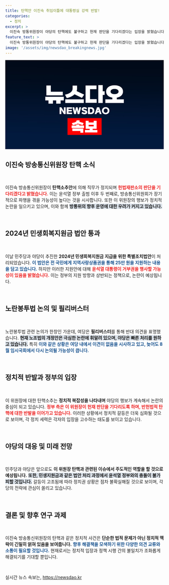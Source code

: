 ```yaml
---
title: 탄핵안 이진숙 취임이틀에 대통령실 강력 반발!
categories:
  - 정치
excerpt: >
  이진숙 방통위원장이 야당의 탄핵에도 불구하고 헌재 판단을 기다리겠다는 입장을 밝혔습니다. 민주당은 전 국민 지원금 법안을 처리했지만, 정부는 거부권을 예고하며 긴장이 고조되고 있습니다.
feature_text: >
  이진숙 방통위원장이 야당의 탄핵에도 불구하고 헌재 판단을 기다리겠다는 입장을 밝혔습니다. 민주당은 전 국민 지원금 법안을 처리했지만, 정부는 거부권을 예고하며 긴장이 고조되고 있습니다.
image: '/assets/img/newsdao_breakingnews.jpg'
---
```


<p><img src="/assets/img/newsdao_breakingnews.jpg" alt="koreaapp 속보" /></p>

<h2 data-ke-size="size26">이진숙 방송통신위원장 탄핵 소식</h2>

<p data-ke-size="size16">&nbsp;</p>

<p>이진숙 방송통신위원장이 <b>탄핵소추안</b>에 의해 직무가 정지되며 <b><span style="color: #ee2323;">헌법재판소의 판단을 기다리겠다고 밝혔습니다.</span></b> 이는 윤석열 정부 출범 이후 두 번째로, 방송통신위원회가 장기적으로 파행을 겪을 가능성이 높다는 것을 시사합니다. 또한 이 위원장의 행보가 정치적 논란을 일으키고 있으며, 이와 함께 <b><span style="background-color: #21538527;">방통위의 향후 운영에 대한 우려가 커지고 있습니다.</span></b> </p>

<p data-ke-size="size16">&nbsp;</p>

<h2 data-ke-size="size26">2024년 민생회복지원금 법안 통과</h2>

<p data-ke-size="size16">&nbsp;</p>

<p>이날 민주당과 야당이 추진한 <b>2024년 민생회복지원금 지급을 위한 특별조치법안</b>이 처리되었습니다. <b><span style="color: #1a5490;">이 법안은 전 국민에게 지역사랑상품권을 통해 25만 원을 지원하는 내용을 담고 있습니다.</span></b> 하지만 이러한 지원안에 대해 <b><span style="color: #ee2323;">윤석열 대통령이 거부권을 행사할 가능성이 있음을 밝혔습니다.</span></b> 이는 정부의 지원 방향과 상반되는 정책으로, 논란이 예상됩니다.</p>

<p data-ke-size="size16">&nbsp;</p>

<h2 data-ke-size="size26">노란봉투법 논의 및 필리버스터</h2>

<p data-ke-size="size16">&nbsp;</p>

<p>노란봉투법 관련 논의가 한창인 가운데, 여당은 <b>필리버스터</b>를 통해 반대 의견을 표명했습니다. <b><span style="background-color: #21538527;">현재 노조법의 개정안은 극심한 논란에 휘말려 있으며, 야당은 빠른 처리를 원하고 있습니다.</span></b> 특히 <b><span style="color: #1a5490;">이와 같은 상황은 여당 내에서 이견이 없음을 시사하고 있고, 늦어도 8월 임시국회에서 다시 논의될 가능성이 큽니다.</span></b></p>

<p data-ke-size="size16">&nbsp;</p>

<h2 data-ke-size="size26">정치적 반발과 정부의 입장</h2>

<p data-ke-size="size16">&nbsp;</p>

<p>이 위원장에 대한 탄핵소추는 <b>정치적 복잡성을 나타내며</b> 야당의 행보가 계속해서 논란의 중심이 되고 있습니다. <b><span style="color: #ee2323;">정부 측은 이 위원장이 헌재 판단을 기다리도록 하며, 반헌법적 탄핵에 대한 반발을 이어가고 있습니다.</span></b> 이러한 상황에서 정치적 갈등은 더욱 심화될 것으로 보이며, 각 정치 세력은 각자의 입장을 고수하는 태도를 보이고 있습니다.</p>

<p data-ke-size="size16">&nbsp;</p>

<h2 data-ke-size="size26">야당의 대응 및 미래 전망</h2>

<p data-ke-size="size16">&nbsp;</p>

<p>민주당과 야당은 앞으로도 <b>이 위원장 탄핵과 관련된 이슈에서 주도적인 역할을 할 것으로 예상됩니다.</b> <b><span style="background-color: #21538527;">또한, 민생지원금과 같은 법안 처리 과정에서 윤석열 정부와의 충돌이 불가피할 것입니다.</span></b> 갈등이 고조됨에 따라 정치권 상황은 점차 불확실해질 것으로 보이며, 각 당의 전략에 관심이 쏠리고 있습니다.</p>

<p data-ke-size="size16">&nbsp;</p>

<h2 data-ke-size="size26">결론 및 향후 연구 과제</h2>

<p data-ke-size="size16">&nbsp;</p>

<p>이진숙 방송통신위원장의 탄핵과 같은 정치적 사건은 <b>단순한 법적 문제가 아닌 정치적 맥락이 긴밀히 얽혀 있음을 보여줍니다.</b> <b><span style="color: #1a5490;">향후 해결책을 모색하기 위한 다양한 의견 교류와 소통이 필요할 것입니다.</span></b> 현재로서는 정치적 입장과 정책 시행 간의 불일치가 조화롭게 해결되기를 기대할 뿐입니다.</p>

<p data-ke-size="size16">&nbsp;</p>
실시간 뉴스 속보는, <a href="https://newsdao.kr" rel="dofollow">https://newsdao.kr</a>


